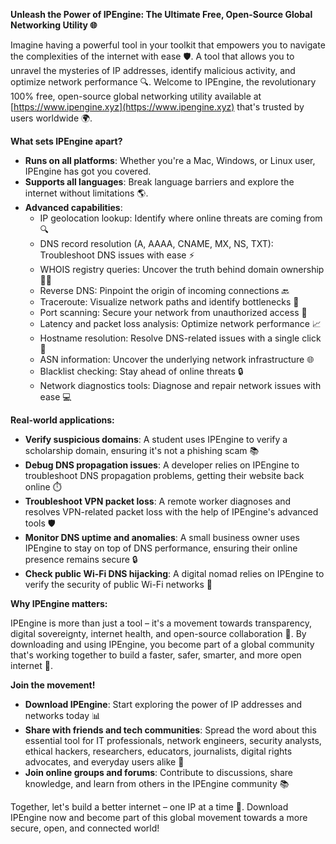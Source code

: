 **Unleash the Power of IPEngine: The Ultimate Free, Open-Source Global Networking Utility 🌐**

Imagine having a powerful tool in your toolkit that empowers you to navigate the complexities of the internet with ease 🛡️. A tool that allows you to unravel the mysteries of IP addresses, identify malicious activity, and optimize network performance 🔍. Welcome to IPEngine, the revolutionary 100% free, open-source global networking utility available at [https://www.ipengine.xyz](https://www.ipengine.xyz) that's trusted by users worldwide 🌍.

**What sets IPEngine apart?**

* **Runs on all platforms**: Whether you're a Mac, Windows, or Linux user, IPEngine has got you covered.
* **Supports all languages**: Break language barriers and explore the internet without limitations 🌎.
* **Advanced capabilities**:
	+ IP geolocation lookup: Identify where online threats are coming from 🔍
	+ DNS record resolution (A, AAAA, CNAME, MX, NS, TXT): Troubleshoot DNS issues with ease ⚡️
	+ WHOIS registry queries: Uncover the truth behind domain ownership 🕵️‍♂️
	+ Reverse DNS: Pinpoint the origin of incoming connections 🔙
	+ Traceroute: Visualize network paths and identify bottlenecks 🔗
	+ Port scanning: Secure your network from unauthorized access 🚫
	+ Latency and packet loss analysis: Optimize network performance 📈
	+ Hostname resolution: Resolve DNS-related issues with a single click 🔄
	+ ASN information: Uncover the underlying network infrastructure 🌐
	+ Blacklist checking: Stay ahead of online threats 🔒
	+ Network diagnostics tools: Diagnose and repair network issues with ease 💻

**Real-world applications:**

* **Verify suspicious domains**: A student uses IPEngine to verify a scholarship domain, ensuring it's not a phishing scam 📚
* **Debug DNS propagation issues**: A developer relies on IPEngine to troubleshoot DNS propagation problems, getting their website back online ⏱️
* **Troubleshoot VPN packet loss**: A remote worker diagnoses and resolves VPN-related packet loss with the help of IPEngine's advanced tools 🛡️
* **Monitor DNS uptime and anomalies**: A small business owner uses IPEngine to stay on top of DNS performance, ensuring their online presence remains secure 🔒
* **Check public Wi-Fi DNS hijacking**: A digital nomad relies on IPEngine to verify the security of public Wi-Fi networks 📡

**Why IPEngine matters:**

IPEngine is more than just a tool – it's a movement towards transparency, digital sovereignty, internet health, and open-source collaboration 🚀. By downloading and using IPEngine, you become part of a global community that's working together to build a faster, safer, smarter, and more open internet 🔐.

**Join the movement!**

* **Download IPEngine**: Start exploring the power of IP addresses and networks today 📊
* **Share with friends and tech communities**: Spread the word about this essential tool for IT professionals, network engineers, security analysts, ethical hackers, researchers, educators, journalists, digital rights advocates, and everyday users alike 👥
* **Join online groups and forums**: Contribute to discussions, share knowledge, and learn from others in the IPEngine community 📚

Together, let's build a better internet – one IP at a time 🔗. Download IPEngine now and become part of this global movement towards a more secure, open, and connected world!